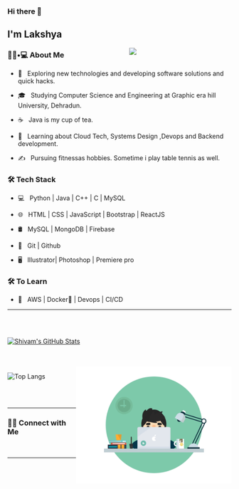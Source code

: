 
<!---
lakshyabhasin509/lakshyabhasin509 is a ✨ special ✨ repository because its `README.md` (this file) appears on your GitHub profile.
You can click the Preview link to take a look at your changes.
--->

### Hi there 👋<h2> I'm Lakshya </h2>

<img align='right' src="https://media.giphy.com/media/M9gbBd9nbDrOTu1Mqx/giphy.gif" width="230">

<h3> 👨🏻•💻 About Me </h3>



- 🤔 &nbsp; Exploring new technologies and developing software solutions and quick hacks.

- 🎓 &nbsp; Studying Computer Science and Engineering at Graphic era hill University, Dehradun.

- ☕ &nbsp; Java is my cup of tea.

- 🌱 &nbsp; Learning about Cloud Tech, Systems Design ,Devops and Backend development.

- ✍️ &nbsp; Pursuing fitnessas hobbies. Sometime i play table tennis as well.



<h3>🛠 Tech Stack</h3>



- 💻 &nbsp; Python | Java | C++ | C | MySQL

- 🌐 &nbsp; HTML | CSS | JavaScript | Bootstrap | ReactJS

- 🛢 &nbsp; MySQL | MongoDB | Firebase

- 🔧 &nbsp; Git | Github

- 🖥 &nbsp; Illustrator| Photoshop | Premiere pro




<h3>🛠 To Learn</h3>

- 🔧 &nbsp; AWS | Docker🐳 | Devops | CI/CD

<hr>



<br/><br/>

[![Shivam's GitHub Stats](https://github-readme-stats.vercel.app/api?username=lakshyabhasin509&show_icons=true)](https://github.com/lakshyabhasin509)

<br/>

<br/>

<img src="https://github.com/nirala69/nirala69/blob/master/70804f7e25b11f29db904f2fa7b4cd9d.gif" width="350" align='right'>

![Top Langs](https://github-readme-stats.vercel.app/api/top-langs/?username=lakshyabhasin509&show_icons=true)

<br><br>



<hr>



<h3> 🤝🏻 Connect with Me </h3>

<br>













<hr>



